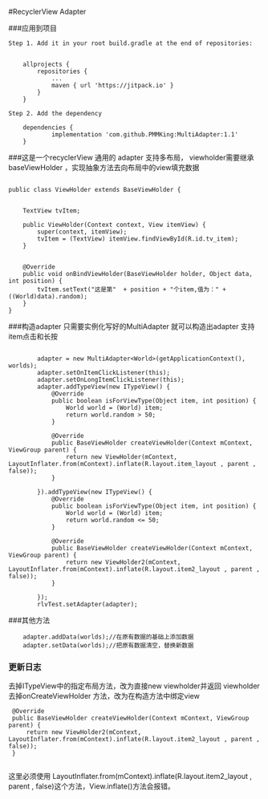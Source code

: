 #RecyclerView Adapter 

###应用到项目

````
Step 1. Add it in your root build.gradle at the end of repositories:

	
	allprojects {
		repositories {
			...
			maven { url 'https://jitpack.io' }
		}
	}
	
Step 2. Add the dependency

	dependencies {
	        implementation 'com.github.PMMKing:MultiAdapter:1.1'
	}
````

###这是一个recyclerView 通用的 adapter 支持多布局，
viewholder需要继承baseViewHolder ，实现抽象方法去向布局中的view填充数据

```

public class ViewHolder extends BaseViewHolder {


    TextView tvItem;

    public ViewHolder(Context context, View itemView) {
        super(context, itemView);
        tvItem = (TextView) itemView.findViewById(R.id.tv_item);
    }


    @Override
    public void onBindViewHolder(BaseViewHolder holder, Object data, int position) {
        tvItem.setText("这是第"  + position + "个item,值为：" + ((World)data).random);
    }
}
```

###构造adapter
只需要实例化写好的MultiAdapter 就可以构造出adapter
支持 item点击和长按

```

 		adapter = new MultiAdapter<World>(getApplicationContext(), worlds);
        adapter.setOnItemClickListener(this);
        adapter.setOnLongItemClickListener(this);
        adapter.addTypeView(new ITypeView() {
            @Override
            public boolean isForViewType(Object item, int position) {
                World world = (World) item;
                return world.random > 50;
            }

            @Override
            public BaseViewHolder createViewHolder(Context mContext, ViewGroup parent) {
                return new ViewHolder(mContext, LayoutInflater.from(mContext).inflate(R.layout.item_layout , parent , false));
            }

        }).addTypeView(new ITypeView() {
            @Override
            public boolean isForViewType(Object item, int position) {
                World world = (World) item;
                return world.random <= 50;
            }

            @Override
            public BaseViewHolder createViewHolder(Context mContext, ViewGroup parent) {
                return new ViewHolder2(mContext, LayoutInflater.from(mContext).inflate(R.layout.item2_layout , parent , false));
            }

        });
        rlvTest.setAdapter(adapter);

```
###其他方法

```
	adapter.addData(worlds);//在原有数据的基础上添加数据
    adapter.setData(worlds);//把原有数据清空，替换新数据
```

### 更新日志
去掉ITypeView中的指定布局方法，改为直接new viewholder并返回
viewholder去掉onCreateViewHolder 方法，改为在构造方法中绑定view

```
 @Override
 public BaseViewHolder createViewHolder(Context mContext, ViewGroup parent) {
     return new ViewHolder2(mContext, LayoutInflater.from(mContext).inflate(R.layout.item2_layout , parent , false));
 }
            
```

这里必须使用 LayoutInflater.from(mContext).inflate(R.layout.item2_layout , parent , false)这个方法，View.inflate()方法会报错。
